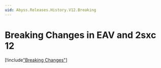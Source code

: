 ```yaml
---
uid: Abyss.Releases.History.V12.Breaking
---
```


# Breaking Changes in EAV and 2sxc 12

[!include["Breaking Changes"](./_brc12.md)]